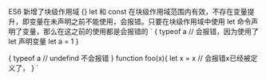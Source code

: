 ES6 新增了块级作用域 {}
let 和 const 在块级作用域范围内有效，不存在变量提升，即变量在未声明之前不能使用，会报错。只要在块级作用域中使用 let 命令声明了变量，那么在这之前的使用都是会报错的
`
{
  typeof a // 会报错，因为使用了let 声明变量
  let a = 1
}

{
  typeof a // undefind 不会报错
}
function foo(x){
  let x = x // 会报错x已经被定义了，
}
`
